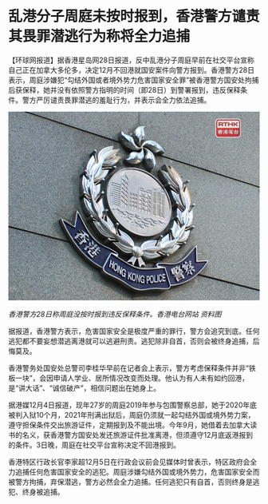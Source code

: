 # 乱港分子周庭未按时报到，香港警方谴责其畏罪潜逃行为称将全力追捕

【环球网报道】据香港星岛网28日报道，反中乱港分子周庭早前在社交平台宣称自己正在加拿大多伦多，决定12月不回港就国安案件向警方报到。香港警方28日表示，周庭涉嫌犯“勾结外国或者境外势力危害国家安全罪”被香港警方国安处拘捕后获保释，她并没有依照警方指明的时间（即28日）到警署报到，违反保释条件。警方严厉谴责畏罪潜逃的羞耻行为，并表示会全力依法追捕。

![512399157d7e03c28705a846816f28a5.jpg](./乱港分子周庭未按时报到香港警方谴责其畏罪潜逃行为称将全力追捕/512399157d7e03c28705a846816f28a5.jpg)

_香港警方28日称周庭没按时报到违反保释条件。香港电台网站 资料图_

据报道，香港警方表示，危害国家安全是极度严重的罪行，警方会追究到底。任何逃犯都不要妄想潜逃离港就可以逃避刑责。逃犯除非自首，否则会被终身追捕，后悔莫及。

香港警务处国安处总警司李桂华早前在记者会上表示，警方考虑保释条件并非“铁板一块”，会因申请人学业、居所情况改变而处理。他认为有人未有如约回港，是“讲大话”、“诚信破产”，相信问题出在她身上。

据港媒12月4日报道，现年27岁的周庭2019年参与包围警察总部，她于2020年底被判入狱10个月，2021年刑满出狱后，周庭仍须就一起勾结外国或境外势力案，遵守担保条件交出旅游证件，定期报到及不能出境。今年9月，她借着去加拿大读书的名义，获香港警方国安处发还旅游证件批准离港，但须遵守12月底返港报到的条件。3日晚，周庭在社交平台宣称决定不回港报到。

香港特区行政长官李家超12月5日在行政会议前会见媒体时曾表示，特区政府会全力追捕任何危害国家安全的逃犯。周庭涉嫌勾结外国或境外势力，危害国家安全而被警方拘捕，弃保潜逃，警方必然会全力追捕。任何逃犯只有自首，否则终身是逃犯、终身被追捕。


